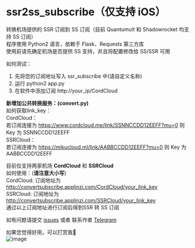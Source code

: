 # ssr2ss_subscribe（仅支持 iOS）
转换机场提供的 SSR 订阅到 SS 订阅（目前 Quantumult 和 Shadowrocket 均支持 SS 订阅）  
程序使用 Python2 语言，依赖于 Flask、Requests 第三方库  
使用前请先确定机场是否提供 SS 支持，并且将配置修改给 SS/SSR 可用
  
如何测试：  
1. 先将您的订阅地址写入 ssr_subscribe 中(请自定义名称)  
2. 运行 python2 app.py  
3. 在软件中添加订阅 http://your_ip/CordCloud  

**新增加公共转换服务：(convert.py)**  
如何获取link_key：  
CordCloud：  
    若订阅连接为 https://www.cordcloud.me/link/SSNNCCDD12EEFF?mu=0 则 Key 为 SSNNCCDD12EEFF  
SSRCloud：  
    若订阅连接为 https://mikucloud.ml/link/AABBCCDD12EEFF?mu=0 则 Key 为 AABBCCDD12EEFF
    
目前仅支持两家机场 **CordCloud** 和 **SSRCloud**  
如何使用：(**请注意大小写**)  
CordCloud: 订阅地址为 http://convertsubscribe.applinzi.com/CordCloud/your_link_key  
SSRCloud: 订阅地址为 http://convertsubscribe.applinzi.com/SSRCloud/your_link_key  
通过以上订阅地址进行订阅后得到SSR 转 SS 订阅  

如有问题请提交 [issues](https://github.com/caydyn-skd/ssr2ss_subscribe/issues)  或者 联系作者 [Telegram](https://t.me/CayDyn)  

如果您觉得好用，可以打赏我🤣  
![image](https://github.com/caydyn-skd/ssr2ss_subscribe/raw/master/0.png)
